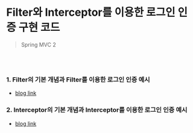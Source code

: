 # Filter와 Interceptor를 이용한 로그인 인증 구현 코드

> Spring MVC 2   

<br></br>

### 1. Filter의 기본 개념과 Filter를 이용한 로그인 인증 예시

- [blog link](https://velog.io/@bagt/%ED%95%84%ED%84%B0%EC%99%80-%EC%9D%B8%ED%84%B0%EC%85%89%ED%84%B0)

### 2. Interceptor의 기본 개념과 Interceptor를 이용한 로그인 인증 예시

- [blog link](https://velog.io/@bagt/%EC%8A%A4%ED%94%84%EB%A7%81-%EC%9D%B8%ED%84%B0%EC%85%89%ED%84%B0Interceptor)



